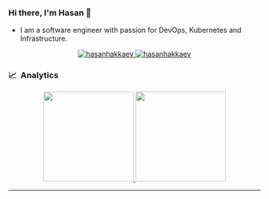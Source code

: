 ### Hi there, I'm Hasan 👋

<!--
**hasanhakkaev/hasanhakkaev** is a ✨ _special_ ✨ repository because its `README.md` (this file) appears on your GitHub profile.

Here are some ideas to get you started:
-->

- I am a software engineer with passion for DevOps, Kubernetes and Infrastructure.


<p align="center">
  <a href="https://linkedin.com/in/hasanhakkaev" target="blank">
    <img src="https://img.shields.io/badge/linkedin-%230077B5.svg?&style=for-the-badge&logo=linkedin&logoColor=white" alt="hasanhakkaev" />
  </a>
  <a href="https://twitter.com/hasanhakkaev" target="blank">
    <img src="https://img.shields.io/badge/Twitter-1DA1F2?style=for-the-badge&logo=twitter&logoColor=white" alt="hasanhakkaev" />
  </a>
</p>

### 📈 &nbsp;Analytics

<p align="center">
  <a href="https://coderstats.net/github/#hasanhakkaev">
    <img height="180em" src="https://github-readme-stats-eight-theta.vercel.app/api?username=hasanhakkaev&show_icons=true&theme=algolia&include_all_commits=true&count_private=true&line_height=26"/>
    <img height="180em" src="https://github-readme-stats-eight-theta.vercel.app/api/top-langs/?username=hasanhakkaev&layout=compact&langs_count=8&theme=algolia&line_height=26"/>
  </a>
</p>

---

[go]: https://go.dev/
